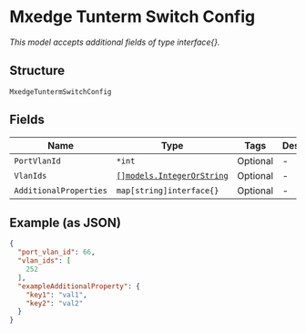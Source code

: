 
# Mxedge Tunterm Switch Config

*This model accepts additional fields of type interface{}.*

## Structure

`MxedgeTuntermSwitchConfig`

## Fields

| Name | Type | Tags | Description |
|  --- | --- | --- | --- |
| `PortVlanId` | `*int` | Optional | - |
| `VlanIds` | [`[]models.IntegerOrString`](../../doc/models/containers/integer-or-string.md) | Optional | - |
| `AdditionalProperties` | `map[string]interface{}` | Optional | - |

## Example (as JSON)

```json
{
  "port_vlan_id": 66,
  "vlan_ids": [
    252
  ],
  "exampleAdditionalProperty": {
    "key1": "val1",
    "key2": "val2"
  }
}
```

